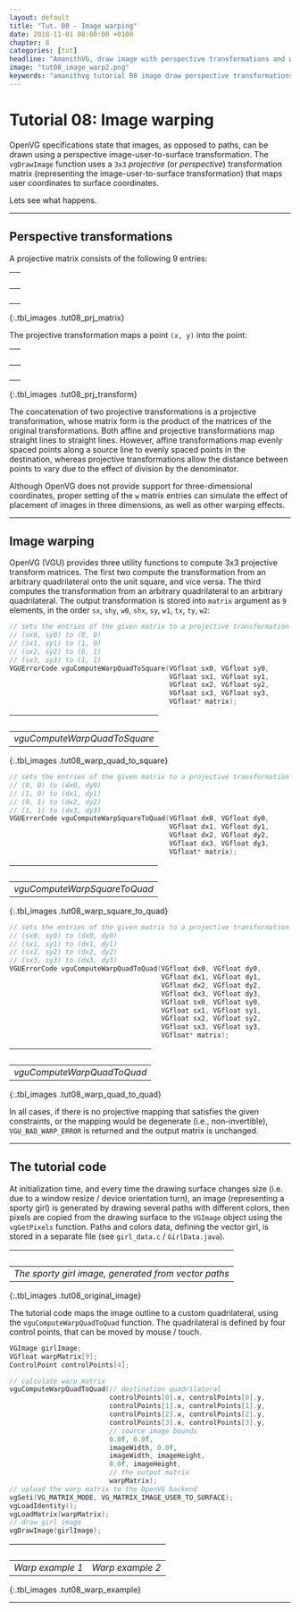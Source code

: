 ```yaml
---
layout: default
title: "Tut. 08 - Image warping"
date: 2018-11-01 08:00:00 +0100
chapter: 8
categories: [tut]
headline: "AmanithVG, draw image with perspective transformations and warping effects"
image: "tut08_image_warp2.png"
keywords: "amanithvg tutorial 08 image draw perspective transformations warp openvg"
---
```


# Tutorial 08: Image warping

OpenVG specifications state that images, as opposed to paths, can be drawn using a perspective image-user-to-surface transformation.
The `vgDrawImage` function uses a `3x3` *projective* (or *perspective*) transformation matrix (representing the image-user-to-surface transformation) that maps user coordinates to surface coordinates.

Lets see what happens.

---

## Perspective transformations

A projective matrix consists of the following 9 entries:

| &nbsp; | 
| :---: |
| &nbsp; |
{:.tbl_images .tut08_prj_matrix} 

The projective transformation maps a point `(x, y)` into the point:

| &nbsp; | 
| :---: |
| &nbsp; |
{:.tbl_images .tut08_prj_transform} 

The concatenation of two projective transformations is a projective transformation, whose matrix form is the product of the matrices of the original transformations.
Both affine and projective transformations map straight lines to straight lines. However, affine transformations map evenly spaced points along a source line to evenly spaced points in the destination, whereas projective transformations allow the distance between points to vary due to the effect of division by the denominator.

Although OpenVG does not provide support for three-dimensional coordinates, proper setting of the `w` matrix entries can simulate the effect of placement of images in three dimensions, as well as other warping effects.

---

## Image warping 
OpenVG (VGU) provides three utility functions to compute 3x3 projective transform matrices. The first two compute the transformation from an arbitrary quadrilateral onto the unit square, and vice versa. The third computes the transformation from an arbitrary quadrilateral to an arbitrary quadrilateral. The output transformation is stored into `matrix` argument as `9` elements, in the order `sx`, `shy`, `w0`, `shx`, `sy`, `w1`, `tx`, `ty`, `w2`:

```c
// sets the entries of the given matrix to a projective transformation that maps points:
// (sx0, sy0) to (0, 0)
// (sx1, sy1) to (1, 0)
// (sx2, sy2) to (0, 1)
// (sx3, sy3) to (1, 1)
VGUErrorCode vguComputeWarpQuadToSquare(VGfloat sx0, VGfloat sy0,
                                        VGfloat sx1, VGfloat sy1,
                                        VGfloat sx2, VGfloat sy2,
                                        VGfloat sx3, VGfloat sy3,
                                        VGfloat* matrix);
```

| &nbsp; | 
| :---: |
| *vguComputeWarpQuadToSquare* |
{:.tbl_images .tut08_warp_quad_to_square} 

```c
// sets the entries of the given matrix to a projective transformation that maps points:
// (0, 0) to (dx0, dy0)
// (1, 0) to (dx1, dy1)
// (0, 1) to (dx2, dy2)
// (1, 1) to (dx3, dy3)
VGUErrorCode vguComputeWarpSquareToQuad(VGfloat dx0, VGfloat dy0,
                                        VGfloat dx1, VGfloat dy1,
                                        VGfloat dx2, VGfloat dy2,
                                        VGfloat dx3, VGfloat dy3,
                                        VGfloat* matrix);
```

| &nbsp; |
| :---: |
| *vguComputeWarpSquareToQuad* |
{:.tbl_images .tut08_warp_square_to_quad} 

```c
// sets the entries of the given matrix to a projective transformation that maps points:
// (sx0, sy0) to (dx0, dy0)
// (sx1, sy1) to (dx1, dy1)
// (sx2, sy2) to (dx2, dy2)
// (sx3, sy3) to (dx3, dy3)
VGUErrorCode vguComputeWarpQuadToQuad(VGfloat dx0, VGfloat dy0,
                                      VGfloat dx1, VGfloat dy1,
                                      VGfloat dx2, VGfloat dy2,
                                      VGfloat dx3, VGfloat dy3,
                                      VGfloat sx0, VGfloat sy0,
                                      VGfloat sx1, VGfloat sy1,
                                      VGfloat sx2, VGfloat sy2,
                                      VGfloat sx3, VGfloat sy3,
                                      VGfloat* matrix);
```

| &nbsp; |
| :---: |
| *vguComputeWarpQuadToQuad* |
{:.tbl_images .tut08_warp_quad_to_quad} 

In all cases, if there is no projective mapping that satisfies the given constraints, or the mapping would be degenerate (i.e., non-invertible), `VGU_BAD_WARP_ERROR` is returned and the output matrix is unchanged.

---

## The tutorial code

At initialization time, and every time the drawing surface changes size (i.e. due to a window resize / device orientation turn), an image (representing a sporty girl) is generated by drawing several paths with different colors, then pixels are copied from the drawing surface to the `VGImage` object using the `vgGetPixels` function. Paths and colors data, defining the vector girl, is stored in a separate file (see `girl_data.c` / `GirlData.java`).

| &nbsp; | 
| :---: |
| *The sporty girl image, generated from vector paths* |
{:.tbl_images .tut08_original_image} 

The tutorial code maps the image outline to a custom quadrilateral, using the `vguComputeWarpQuadToQuad` function. The quadrilateral is defined by four control points, that can be moved by mouse / touch.

```c
VGImage girlImage;
VGfloat warpMatrix[9];
ControlPoint controlPoints[4];

// calculate warp matrix
vguComputeWarpQuadToQuad(// destination quadrilateral
                         controlPoints[0].x, controlPoints[0].y,
                         controlPoints[1].x, controlPoints[1].y,
                         controlPoints[2].x, controlPoints[2].y,
                         controlPoints[3].x, controlPoints[3].y,
                         // source image bounds
                         0.0f, 0.0f,
                         imageWidth, 0.0f,
                         imageWidth, imageHeight,
                         0.0f, imageHeight,
                         // the output matrix
                         warpMatrix);
// upload the warp matrix to the OpenVG backend
vgSeti(VG_MATRIX_MODE, VG_MATRIX_IMAGE_USER_TO_SURFACE);
vgLoadIdentity();
vgLoadMatrix(warpMatrix);
// draw girl image
vgDrawImage(girlImage);
```

| &nbsp; | &nbsp; |
| :---: | :---: |
| *Warp example 1* | *Warp example 2* |
{:.tbl_images .tut08_warp_example} 

---